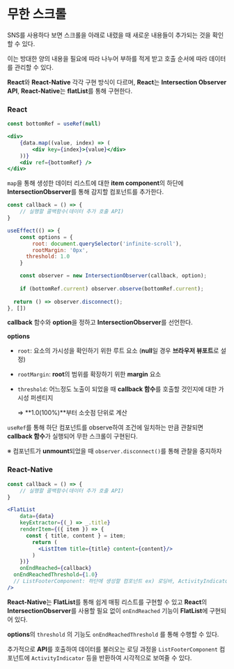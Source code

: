 # 무한 스크롤

SNS를 사용하다 보면 스크롤을 아래로 내렸을 때 새로운 내용들이 추가되는 것을 확인할 수 있다.

이는 방대한 양의 내용을 필요에 따라 나누어 부하를 적게 받고 호출 순서에 따라 데이터를 관리할 수 있다.

**React**와 **React-Native** 각각 구현 방식이 다르며, **React**는 **Intersection Observer API**, **React-Native**는 **flatList**를 통해 구현한다.

### **React**

```jsx
const bottomRef = useRef(null)

<div>
	{data.map((value, index) => (
		<div key={index}>{value}</div>
	))}
	<div ref={bottomRef} />
</div>
```

`map`을 통해 생성한 데이터 리스트에 대한 **item component**의 하단에 **IntersectionObserver**를 통해 감지할 컴포넌트를 추가한다.

```jsx
const callback = () => {
	// 실행할 콜백함수(데이터 추가 호출 API)
}

useEffect(() => {
	const options = {
		root: document.querySelector('infinite-scroll'),
		rootMargin: '0px',
	  threshold: 1.0
	}

	const observer = new IntersectionObserver(callback, option);
	
	if (bottomRef.current) observer.observe(bottomRef.current);
  
  return () => observer.disconnect();
}, [])
```

**callback** 함수와 **option**을 정하고  **IntersectionObserver**를 선언한다.

**options**

- `root`: 요소의 가시성을 확인하기 위한 루트 요소 (**null**일 경우 **브라우저 뷰포트**로 설정)
- `rootMargin`: **root**의 범위를 확장하기 위한 **margin** 요소
- `threshold`: 어느정도 노출이 되었을 때 **callback 함수**를 호출할 것인지에 대한 가시성 퍼센티지
    
    ⇒ **1.0(100%)**부터 소숫점 단위로 계산
    

`useRef`를 통해 하단 컴포넌트를 observe하여 조건에 일치하는 만큼 관찰되면 **callback 함수**가 실행되어 무한 스크롤이 구현된다.

※ 컴포넌트가 **unmount**되었을 때 `observer.disconnect()`를 통해 관찰을 중지하자

### **React-Native**

```jsx
const callback = () => {
	// 실행할 콜백함수(데이터 추가 호출 API)
}

<FlatList
	data={data}
	keyExtractor={(_) => _.title}
	renderItem={({ item }) => {
	  const { title, content } = item;
		return (
		  <ListItem title={title} content={content}/>
		)
	})}
	onEndReached={callback}
  onEndReachedThreshold={1.0}
  // ListFooterComponent: 하단에 생성할 컴포넌트 ex) 로딩바, ActivityIndicator
/>
```

**React-Native**는 **FlatList**를 통해 쉽게 매핑 리스트를 구현할 수 있고 **React**의 **IntersectionObserver**를 사용할 필요 없이 `onEndReached` 기능이 **FlatList**에 구현되어 있다.

**options**의 `threshold` 의 기능도 `onEndReachedThreshold` 를 통해 수행할 수 있다.

추가적으로 **API**를 호출하여 데이터를 불러오는 로딩 과정을 `ListFooterComponent` 컴포넌트에 `ActivityIndicator` 등을 반환하여 시각적으로 보여줄 수 있다.